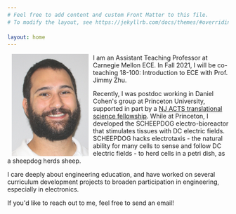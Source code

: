 ```yaml
---
# Feel free to add content and custom Front Matter to this file.
# To modify the layout, see https://jekyllrb.com/docs/themes/#overriding-theme-defaults

layout: home
---
```

<img align="left" width="175" src="/img/profile.jpg" style="margin:0px 10px"/>

I am an Assistant Teaching Professor at Carnegie Mellon ECE. In Fall 2021, I will be co-teaching 18-100: Introduction to ECE with Prof. Jimmy Zhu.

Recently, I was postdoc working in Daniel Cohen's group at Princeton University, supported in part by a [NJ ACTS translational science fellowship](https://njacts.rbhs.rutgers.edu/). 
While at Princeton, I developed the SCHEEPDOG electro-bioreactor that stimulates tissues with DC electric fields.
SCHEEPDOG hacks electrotaxis - the natural ability for many cells to sense and follow DC electric fields - to herd cells in a petri dish, as a sheepdog herds sheep.

I care deeply about engineering education, and have worked on several curriculum development projects to broaden participation in engineering, especially in electronics.

If you'd like to reach out to me, feel free to send an email!